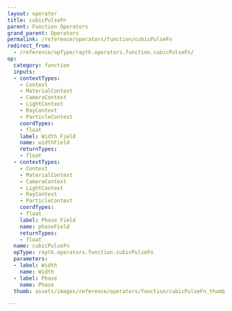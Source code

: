 ```yaml
---
layout: operator
title: cubicPulseFn
parent: Function Operators
grand_parent: Operators
permalink: /reference/operators/function/cubicPulseFn
redirect_from:
  - /reference/opType/raytk.operators.function.cubicPulseFn/
op:
  category: function
  inputs:
  - contextTypes:
    - Context
    - MaterialContext
    - CameraContext
    - LightContext
    - RayContext
    - ParticleContext
    coordTypes:
    - float
    label: Width Field
    name: widthField
    returnTypes:
    - float
  - contextTypes:
    - Context
    - MaterialContext
    - CameraContext
    - LightContext
    - RayContext
    - ParticleContext
    coordTypes:
    - float
    label: Phase Field
    name: phaseField
    returnTypes:
    - float
  name: cubicPulseFn
  opType: raytk.operators.function.cubicPulseFn
  parameters:
  - label: Width
    name: Width
  - label: Phase
    name: Phase
  thumb: assets/images/reference/operators/function/cubicPulseFn_thumb.png

---
```

